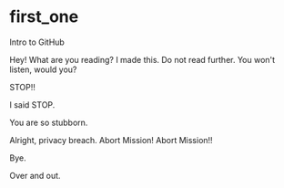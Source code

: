 # first_one
Intro to GitHub

Hey! What are you reading? I made this. Do not read further.
You won't listen, would you?

STOP!!

I said STOP.

You are so stubborn.

Alright, privacy breach.
Abort Mission! Abort Mission!!

Bye.

Over and out.

